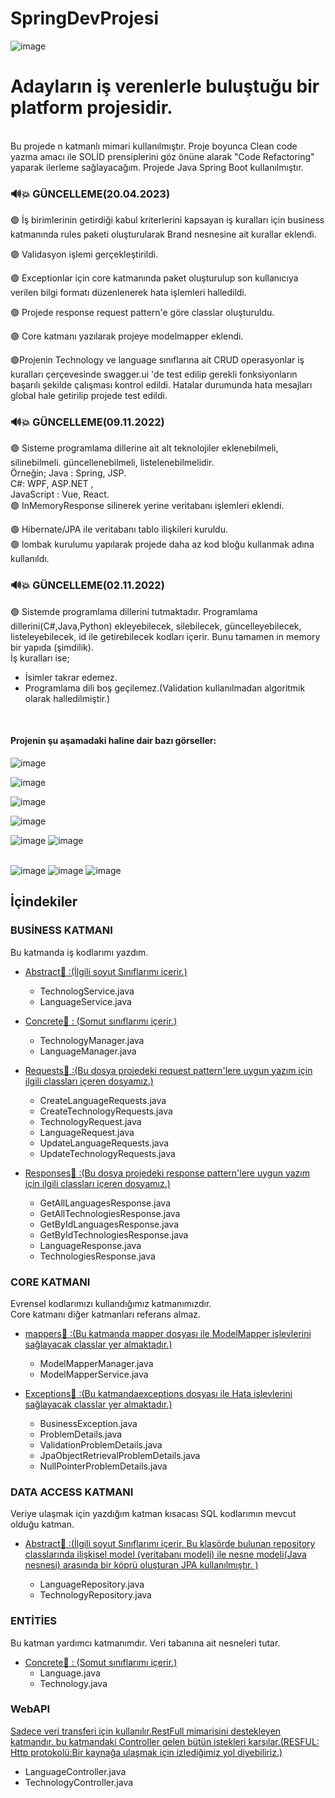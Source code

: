 # SpringDevProjesi
![image](https://user-images.githubusercontent.com/63293055/233456186-f01222b4-de7e-4a14-b6b8-50a1ca8c60dc.png)

# Adayların iş verenlerle buluştuğu bir platform projesidir.
<br> Bu projede n katmanlı mimari kullanılmıştır. Proje boyunca Clean code yazma amacı ile SOLİD prensiplerini göz önüne alarak "Code Refactoring" yaparak ilerleme sağlayacağım. Projede Java Spring Boot kullanılmıştır.

### :loud_sound::boom: GÜNCELLEME(20.04.2023)
:purple_circle: İş birimlerinin getirdiği kabul kriterlerini kapsayan iş kuralları için business katmanında rules paketi oluşturularak Brand nesnesine ait kurallar eklendi.

:purple_circle: Validasyon işlemi gerçekleştirildi.

:purple_circle: Exceptionlar için core katmanında paket oluşturulup son kullanıcıya verilen bilgi formatı düzenlenerek hata işlemleri  halledildi.

:purple_circle: Projede response request pattern'e göre classlar oluşturuldu.

:purple_circle: Core katmanı yazılarak projeye modelmapper eklendi.

:purple_circle:Projenin Technology ve language sınıflarına ait CRUD operasyonlar iş kuralları çerçevesinde swagger.ui 'de test edilip gerekli fonksiyonların başarılı şekilde çalışması kontrol edildi. Hatalar durumunda hata mesajları global hale getirilip projede test edildi.


### :loud_sound::boom: GÜNCELLEME(09.11.2022)

:purple_circle: Sisteme programlama dillerine ait alt teknolojiler eklenebilmeli, silinebilmeli. güncellenebilmeli, listelenebilmelidir.<br>
Örneğin; Java : Spring, JSP.<br>
C#: WPF, ASP.NET ,<br>
JavaScript : Vue, React.<br>
:purple_circle: InMemoryResponse silinerek yerine veritabanı işlemleri eklendi.

:purple_circle: Hibernate/JPA ile veritabanı tablo ilişkileri kuruldu.<br>
:purple_circle: lombak kurulumu yapılarak projede daha az kod bloğu kullanmak adına kullanıldı.<br>

### :loud_sound::boom: GÜNCELLEME(02.11.2022)
:purple_circle:  Sistemde programlama dillerini tutmaktadır.
Programlama dillerini(C#,Java,Python) ekleyebilecek, silebilecek, güncelleyebilecek, listeleyebilecek, id ile getirebilecek kodları içerir. Bunu tamamen in memory bir yapıda (şimdilik).
<br>
İş kuralları ise;
 + İsimler takrar edemez.
 + Programlama dili boş geçilemez.(Validation kullanılmadan algoritmik olarak halledilmiştir.)
 
 
 
<br> <h4>Projenin şu aşamadaki haline dair bazı  görseller:</h4>

![image](https://user-images.githubusercontent.com/63293055/233463918-2b548840-4d87-4812-a185-f230aa187cc1.png)

![image](https://user-images.githubusercontent.com/63293055/233464009-a9280fa1-2e08-42fb-a403-d27ebd9cbeb7.png)

![image](https://user-images.githubusercontent.com/63293055/233464467-b5d20668-f14a-4c82-adcd-364d9ecd448a.png)

![image](https://user-images.githubusercontent.com/63293055/233464210-c3a99006-7235-4c28-8d4b-9e595e944379.png)


![image](https://user-images.githubusercontent.com/63293055/200069453-72e19263-c5bb-49bd-a24b-bc83314f0c7b.png)
![image](https://user-images.githubusercontent.com/63293055/200069356-b212da74-4539-487c-850b-968461fadc66.png) <br><br>


![image](https://user-images.githubusercontent.com/63293055/200920897-f2e74349-e5a9-4e25-a2dc-b3aa49059ad1.png)
![image](https://user-images.githubusercontent.com/63293055/200920995-16673277-9f1c-4868-9058-b8d3bdb53d46.png)
![image](https://user-images.githubusercontent.com/63293055/200921109-bed5cc89-0e5c-45f1-8164-be9dd32c8ac0.png)

## İçindekiler
 ### BUSİNESS KATMANI

Bu katmanda iş kodlarımı yazdım.
  + [Abstract:open_file_folder:  :(İlgili soyut Sınıflarımı içerir.)](https://github.com/kadernur/SpringDevProjesi/tree/main/Devs/src/main/java/kodlama/io/Devs/business)
    + TechnologService.java
    + LanguageService.java

  + [ Concrete:open_file_folder: : (Somut sınıflarımı içerir.)](https://github.com/kadernur/SpringDevProjesi/tree/main/Devs/src/main/java/kodlama/io/Devs/business/concretes)
  
    + TechnologyManager.java
    + LanguageManager.java
  
 + [Requests:open_file_folder:  :(Bu dosya projedeki request pattern'lere uygun yazım için ilgili classları içeren dosyamız.)](https://github.com/kadernur/SpringDevProjesi/tree/main/Devs/src/main/java/kodlama/io/Devs/business/requests)
   + CreateLanguageRequests.java
   + CreateTechnologyRequests.java
   + TechnologyRequest.java
   + LanguageRequest.java
   + UpdateLanguageRequests.java
   + UpdateTechnologyRequests.java
   
 + [Responses:open_file_folder: :(Bu dosya projedeki response pattern'lere uygun yazım için ilgili classları içeren dosyamız.)](https://github.com/kadernur/SpringDevProjesi/tree/main/Devs/src/main/java/kodlama/io/Devs/business/responses)
   + GetAllLanguagesResponse.java
   + GetAllTechnologiesResponse.java
   + GetByIdLanguagesResponse.java
   + GetByIdTechnologiesResponse.java
   + LanguageResponse.java
   + TechnologiesResponse.java
   
   
 ###  CORE KATMANI
Evrensel kodlarımızı kullandığımız  katmanımızdır.  
Core katmanı diğer katmanları referans almaz.
+ [mappers:open_file_folder:  :(Bu katmanda mapper dosyası ile ModelMapper işlevlerini sağlayacak classlar yer almaktadır.)](https://github.com/kadernur/SpringDevProjesi/tree/main/Devs/src/main/java/kodlama/io/Devs/core/utilities/mappers)
  + ModelMapperManager.java
  + ModelMapperService.java
   
+ [Exceptions:open_file_folder:  :(Bu katmandaexceptions dosyası ile Hata işlevlerini sağlayacak classlar yer almaktadır.)](https://github.com/kadernur/SpringDevProjesi/tree/main/Devs/src/main/java/kodlama/io/Devs/core/exceptions)
  + BusinessException.java
  + ProblemDetails.java
  + ValidationProblemDetails.java
  + JpaObjectRetrievalProblemDetails.java
  + NullPointerProblemDetails.java
  
  
 ### DATA ACCESS KATMANI 
Veriye ulaşmak için yazdığım katman kısacası SQL kodlarımın mevcut olduğu katman.

 + [Abstract:open_file_folder:  :(İlgili soyut Sınıflarımı içerir. Bu klasörde bulunan repository classlarında ilişkisel model (veritabanı modeli) ile nesne modeli(Java nesnesi) arasında bir köprü oluşturan JPA kullanılmıştır. )](https://github.com/kadernur/SpringDevProjesi/tree/main/Devs/src/main/java/kodlama/io/Devs/dataAccess/abstracts)
 
   + LanguageRepository.java
   + TechnologyRepository.java
  
 ### ENTİTİES
 Bu katman yardımcı katmanımdır. Veri tabanına ait nesneleri tutar.
+ [Concrete:open_file_folder:  : (Somut sınıflarımı içerir.)](https://github.com/kadernur/SpringDevProjesi/tree/main/Devs/src/main/java/kodlama/io/Devs/entities/concretes)
   + Language.java
   + Technology.java
   
 ###  WebAPI  
[Sadece veri transferi için kullanılır.RestFull mimarisini destekleyen katmandır. bu katmandaki Controller gelen bütün istekleri karşılar.(RESFUL: Http protokolü:Bir kaynağa ulaşmak için izlediğimiz yol diyebiliriz.)](https://github.com/kadernur/SpringDevProjesi/tree/main/Devs/src/main/java/kodlama/io/Devs/webApi/controllers)
   + LanguageController.java
   + TechnologyController.java
   
  


